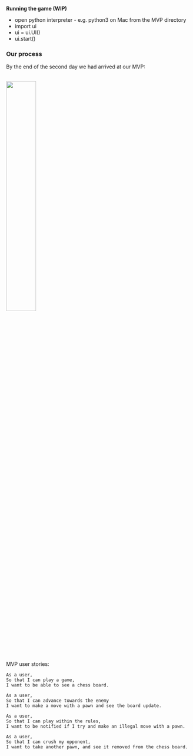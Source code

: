 **Running the game (WIP)**
- open python interpreter - e.g. python3 on Mac from the MVP directory
- import ui
- ui = ui.UI()
- ui.start()

### Our process

By the end of the second day we had arrived at our MVP:

<br>
<img src="https://github.com/dangyi23/makers-final-project/blob/master/docs/MVP.gif" width=40%>

MVP user stories: 
```
As a user,
So that I can play a game,
I want to be able to see a chess board.

As a user,
So that I can advance towards the enemy
I want to make a move with a pawn and see the board update.

As a user,
So that I can play within the rules,
I want to be notified if I try and make an illegal move with a pawn.

As a user,
So that I can crush my opponent,
I want to take another pawn, and see it removed from the chess board.
```